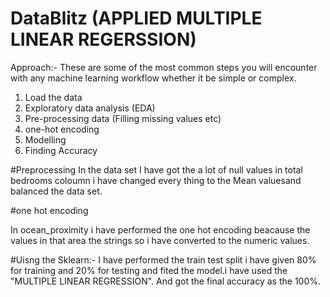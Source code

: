 # DataBlitz (APPLIED MULTIPLE LINEAR REGERSSION)
Approach:-
These are some of the most common steps you will encounter with any machine learning workflow whether it be simple or complex.
1. Load the data
2. Exploratory data analysis (EDA)
3. Pre-processing data (Filling missing values etc)
4. one-hot encoding
5. Modelling
6. Finding Accuracy

#Preprocessing
In the data set I have got the a lot of null values in total bedrooms coloumn i have changed every thing to the Mean valuesand balanced the data set.

#one hot encoding

In ocean_proximity i have performed  the one hot encoding beacause the values in that area the strings so i have converted to the numeric values.

#Uisng the Sklearn:-
I have performed the train test split i have given 80% for training and 20% for testing and fited the model.i have used the "MULTIPLE LINEAR REGRESSION". And got the final accuracy as the 100%.
